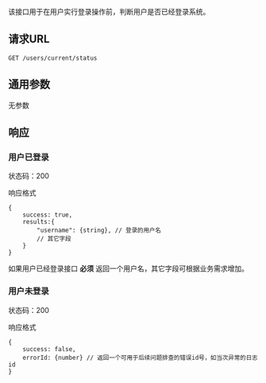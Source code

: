 该接口用于在用户实行登录操作前，判断用户是否已经登录系统。

## 请求URL

    GET /users/current/status

## 通用参数

无参数

## 响应

### 用户已登录

状态码：200

响应格式

    {
        success: true,
		results:{
			"username": {string}, // 登录的用户名
	        // 其它字段
		}
    }

如果用户已经登录接口 **必须** 返回一个用户名，其它字段可根据业务需求增加。

### 用户未登录

状态码：200

响应格式

    {
        success: false,
		errorId: {number} // 返回一个可用于后续问题排查的错误id号，如当次异常的日志id
    }